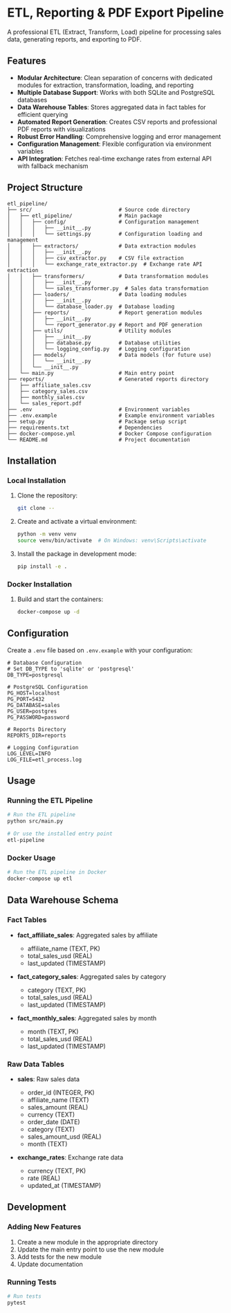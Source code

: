 # ETL, Reporting & PDF Export Pipeline

A professional ETL (Extract, Transform, Load) pipeline for processing sales data, generating reports, and exporting to PDF.

## Features

- **Modular Architecture**: Clean separation of concerns with dedicated modules for extraction, transformation, loading, and reporting
- **Multiple Database Support**: Works with both SQLite and PostgreSQL databases
- **Data Warehouse Tables**: Stores aggregated data in fact tables for efficient querying
- **Automated Report Generation**: Creates CSV reports and professional PDF reports with visualizations
- **Robust Error Handling**: Comprehensive logging and error management
- **Configuration Management**: Flexible configuration via environment variables
- **API Integration**: Fetches real-time exchange rates from external API with fallback mechanism

## Project Structure

```
etl_pipeline/
├── src/                            # Source code directory
│   ├── etl_pipeline/               # Main package
│   │   ├── config/                 # Configuration management
│   │   │   ├── __init__.py
│   │   │   └── settings.py         # Configuration loading and management
│   │   ├── extractors/             # Data extraction modules
│   │   │   ├── __init__.py
│   │   │   ├── csv_extractor.py    # CSV file extraction
│   │   │   └── exchange_rate_extractor.py  # Exchange rate API extraction
│   │   ├── transformers/           # Data transformation modules
│   │   │   ├── __init__.py
│   │   │   └── sales_transformer.py  # Sales data transformation
│   │   ├── loaders/                # Data loading modules
│   │   │   ├── __init__.py
│   │   │   └── database_loader.py  # Database loading
│   │   ├── reports/                # Report generation modules
│   │   │   ├── __init__.py
│   │   │   └── report_generator.py # Report and PDF generation
│   │   ├── utils/                  # Utility modules
│   │   │   ├── __init__.py
│   │   │   ├── database.py         # Database utilities
│   │   │   └── logging_config.py   # Logging configuration
│   │   ├── models/                 # Data models (for future use)
│   │   │   └── __init__.py
│   │   └── __init__.py
│   └── main.py                     # Main entry point
├── reports/                        # Generated reports directory
│   ├── affiliate_sales.csv
│   ├── category_sales.csv
│   ├── monthly_sales.csv
│   └── sales_report.pdf
├── .env                            # Environment variables
├── .env.example                    # Example environment variables
├── setup.py                        # Package setup script
├── requirements.txt                # Dependencies
├── docker-compose.yml              # Docker Compose configuration
└── README.md                       # Project documentation
```

## Installation

### Local Installation

1. Clone the repository:
   ```bash
   git clone --
   ```

2. Create and activate a virtual environment:
   ```bash
   python -m venv venv
   source venv/bin/activate  # On Windows: venv\Scripts\activate
   ```

3. Install the package in development mode:
   ```bash
   pip install -e .
   ```

### Docker Installation

1. Build and start the containers:
   ```bash
   docker-compose up -d
   ```

## Configuration

Create a `.env` file based on `.env.example` with your configuration:

```
# Database Configuration
# Set DB_TYPE to 'sqlite' or 'postgresql'
DB_TYPE=postgresql

# PostgreSQL Configuration
PG_HOST=localhost
PG_PORT=5432
PG_DATABASE=sales
PG_USER=postgres
PG_PASSWORD=password

# Reports Directory
REPORTS_DIR=reports

# Logging Configuration
LOG_LEVEL=INFO
LOG_FILE=etl_process.log
```

## Usage

### Running the ETL Pipeline

```bash
# Run the ETL pipeline
python src/main.py

# Or use the installed entry point
etl-pipeline
```

### Docker Usage

```bash
# Run the ETL pipeline in Docker
docker-compose up etl
```

## Data Warehouse Schema

### Fact Tables

- **fact_affiliate_sales**: Aggregated sales by affiliate
  - affiliate_name (TEXT, PK)
  - total_sales_usd (REAL)
  - last_updated (TIMESTAMP)

- **fact_category_sales**: Aggregated sales by category
  - category (TEXT, PK)
  - total_sales_usd (REAL)
  - last_updated (TIMESTAMP)

- **fact_monthly_sales**: Aggregated sales by month
  - month (TEXT, PK)
  - total_sales_usd (REAL)
  - last_updated (TIMESTAMP)

### Raw Data Tables

- **sales**: Raw sales data
  - order_id (INTEGER, PK)
  - affiliate_name (TEXT)
  - sales_amount (REAL)
  - currency (TEXT)
  - order_date (DATE)
  - category (TEXT)
  - sales_amount_usd (REAL)
  - month (TEXT)

- **exchange_rates**: Exchange rate data
  - currency (TEXT, PK)
  - rate (REAL)
  - updated_at (TIMESTAMP)

## Development

### Adding New Features

1. Create a new module in the appropriate directory
2. Update the main entry point to use the new module
3. Add tests for the new module
4. Update documentation

### Running Tests

```bash
# Run tests
pytest
```
